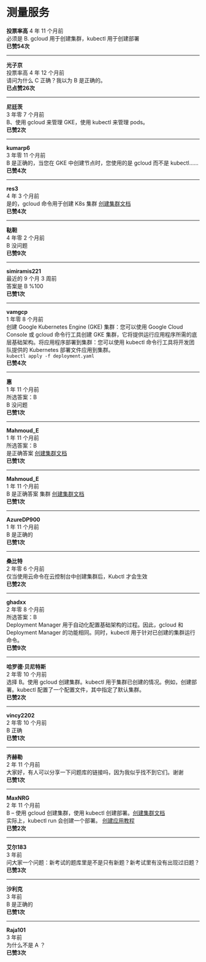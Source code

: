 # 测量服务

**投票率高** 4 年 11 个月前    
必须是 B. gcloud 用于创建集群，kubectl 用于创建部署  
**已赞54次**

---

**光子京**    
投票率高 4 年 12 个月前    
请问为什么 C 正确？我以为 B 是正确的。  
**已点赞26次**

---

**尼廷茨**    
3 年零 7 个月前    
B、使用 gcloud 来管理 GKE，使用 kubectl 来管理 pods。  
**已赞2次**

---

**kumarp6**    
3 年零 11 个月前    
B 是正确的，当您在 GKE 中创建节点时，您使用的是 gcloud 而不是 kubectl......  
**已赞4次**

---

**res3**    
4 年 3 个月前    
是的，gcloud 命令用于创建 K8s 集群 [创建集群文档](https://cloud.google.com/kubernetes-engine/docs/how-to/creating-a-cluster)  
**已赞4次**

---

**鞑靼**    
4 年零 2 个月前    
B 没问题  
**已赞9次**

---

**simiramis221**    
最近的 9 个月 3 周前    
答案是 B %100  
**已赞1次**

---

**vamgcp**    
1 年零 8 个月前    
创建 Google Kubernetes Engine (GKE) 集群：您可以使用 Google Cloud Console 或 gcloud 命令行工具创建 GKE 集群，它将提供运行应用程序所需的底层基础架构。将应用程序部署到集群：您可以使用 kubectl 命令行工具将开发团队提供的 Kubernetes 部署文件应用到集群。  
`kubectl apply -f deployment.yaml`  
**已赞4次**

---

**惠**    
1 年 11 个月前    
所选答案：B    
B 没问题  
**已赞1次**

---

**Mahmoud_E**    
1 年 11 个月前    
所选答案：B    
是正确答案 [创建集群文档](https://cloud.google.com/kubernetes-engine/docs/how-to/creating-a-cluster)  
**已赞1次**

---

**Mahmoud_E**    
1 年 11 个月前    
B 是正确答案 集群 [创建集群文档](https://cloud.google.com/kubernetes-engine/docs/how-to/creating-a-cluster)  
**已赞1次**

---

**AzureDP900**    
1 年 11 个月前    
B 是正确的  
**已赞1次**

---

**桑比特**    
2 年零 6 个月前    
仅当使用云命令在云控制台中创建集群后，Kubctl 才会生效  
**已赞2次**

---

**ghadxx**    
2 年零 8 个月前    
所选答案：B    
Deployment Manager 用于自动化配置基础架构的过程。因此，gcloud 和 Deployment Manager 的功能相同。同时，kubectl 用于针对已创建的集群运行命令。  
**已赞9次**

---

**哈罗德·贝尼特斯**    
2 年零 10 个月前    
选择 B。使用 gcloud 创建集群。kubectl 用于集群已创建的情况。例如，创建部署。kubectl 配置了一个配置文件，其中指定了默认集群。  
**已赞2次**

---

**vincy2202**    
2 年零 10 个月前    
B 正确  
**已赞1次**

---

**齐赫勒**    
2 年 11 个月前    
大家好，有人可以分享一下问题库的链接吗，因为我似乎找不到它们。谢谢  
**已赞1次**

---

**MaxNRG**    
2 年 11 个月前    
B – 使用 gcloud 创建集群，使用 kubectl 创建部署。[创建集群文档](https://cloud.google.com/kubernetes-engine/docs/how-to/creating-a-zonal-cluster)    
实际上，kubectl run 会创建一个部署。 [创建应用教程](https://cloud.google.com/kubernetes-engine/docs/tutorials/hello-app)  
**已赞2次**

---

**艾尔183**    
3 年前    
问大家一个问题：新考试的题库里是不是只有新题？新考试里有没有出现过旧题？  
**已赞3次**

---

**沙利克**    
3 年前    
B 是正确的  
**已赞1次**

---

**Raja101**    
3 年前    
为什么不是 A ？  
**已赞3次**
